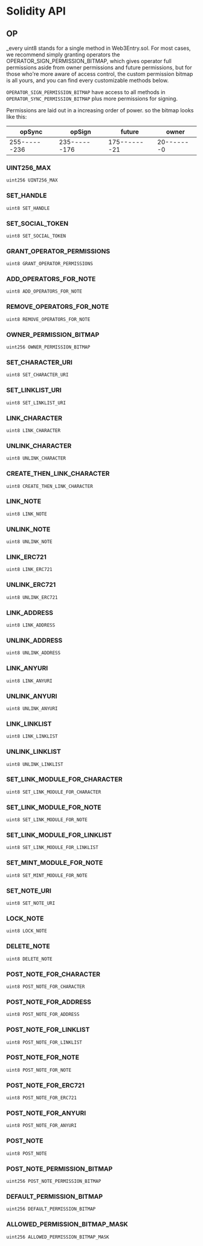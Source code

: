 # Solidity API

## OP

_every uint8 stands for a single method in Web3Entry.sol.
For most cases, we recommend simply granting operators the OPERATOR_SIGN_PERMISSION_BITMAP,
which gives operator full permissions aside from owner permissions and future permissions, but for
those who're more aware of access control, the custom permission bitmap is all yours,
and you can find every customizable methods below.

`OPERATOR_SIGN_PERMISSION_BITMAP` have access to all methods in `OPERATOR_SYNC_PERMISSION_BITMAP`
plus more permissions for signing.

Permissions are laid out in a increasing order of power.
so the bitmap looks like this:

|   opSync   |   opSign   |   future   |  owner   |
|------------|------------|------------|----------|
|255------236|235------176|175-------21|20-------0|_

### UINT256_MAX

```solidity
uint256 UINT256_MAX
```

### SET_HANDLE

```solidity
uint8 SET_HANDLE
```

### SET_SOCIAL_TOKEN

```solidity
uint8 SET_SOCIAL_TOKEN
```

### GRANT_OPERATOR_PERMISSIONS

```solidity
uint8 GRANT_OPERATOR_PERMISSIONS
```

### ADD_OPERATORS_FOR_NOTE

```solidity
uint8 ADD_OPERATORS_FOR_NOTE
```

### REMOVE_OPERATORS_FOR_NOTE

```solidity
uint8 REMOVE_OPERATORS_FOR_NOTE
```

### OWNER_PERMISSION_BITMAP

```solidity
uint256 OWNER_PERMISSION_BITMAP
```

### SET_CHARACTER_URI

```solidity
uint8 SET_CHARACTER_URI
```

### SET_LINKLIST_URI

```solidity
uint8 SET_LINKLIST_URI
```

### LINK_CHARACTER

```solidity
uint8 LINK_CHARACTER
```

### UNLINK_CHARACTER

```solidity
uint8 UNLINK_CHARACTER
```

### CREATE_THEN_LINK_CHARACTER

```solidity
uint8 CREATE_THEN_LINK_CHARACTER
```

### LINK_NOTE

```solidity
uint8 LINK_NOTE
```

### UNLINK_NOTE

```solidity
uint8 UNLINK_NOTE
```

### LINK_ERC721

```solidity
uint8 LINK_ERC721
```

### UNLINK_ERC721

```solidity
uint8 UNLINK_ERC721
```

### LINK_ADDRESS

```solidity
uint8 LINK_ADDRESS
```

### UNLINK_ADDRESS

```solidity
uint8 UNLINK_ADDRESS
```

### LINK_ANYURI

```solidity
uint8 LINK_ANYURI
```

### UNLINK_ANYURI

```solidity
uint8 UNLINK_ANYURI
```

### LINK_LINKLIST

```solidity
uint8 LINK_LINKLIST
```

### UNLINK_LINKLIST

```solidity
uint8 UNLINK_LINKLIST
```

### SET_LINK_MODULE_FOR_CHARACTER

```solidity
uint8 SET_LINK_MODULE_FOR_CHARACTER
```

### SET_LINK_MODULE_FOR_NOTE

```solidity
uint8 SET_LINK_MODULE_FOR_NOTE
```

### SET_LINK_MODULE_FOR_LINKLIST

```solidity
uint8 SET_LINK_MODULE_FOR_LINKLIST
```

### SET_MINT_MODULE_FOR_NOTE

```solidity
uint8 SET_MINT_MODULE_FOR_NOTE
```

### SET_NOTE_URI

```solidity
uint8 SET_NOTE_URI
```

### LOCK_NOTE

```solidity
uint8 LOCK_NOTE
```

### DELETE_NOTE

```solidity
uint8 DELETE_NOTE
```

### POST_NOTE_FOR_CHARACTER

```solidity
uint8 POST_NOTE_FOR_CHARACTER
```

### POST_NOTE_FOR_ADDRESS

```solidity
uint8 POST_NOTE_FOR_ADDRESS
```

### POST_NOTE_FOR_LINKLIST

```solidity
uint8 POST_NOTE_FOR_LINKLIST
```

### POST_NOTE_FOR_NOTE

```solidity
uint8 POST_NOTE_FOR_NOTE
```

### POST_NOTE_FOR_ERC721

```solidity
uint8 POST_NOTE_FOR_ERC721
```

### POST_NOTE_FOR_ANYURI

```solidity
uint8 POST_NOTE_FOR_ANYURI
```

### POST_NOTE

```solidity
uint8 POST_NOTE
```

### POST_NOTE_PERMISSION_BITMAP

```solidity
uint256 POST_NOTE_PERMISSION_BITMAP
```

### DEFAULT_PERMISSION_BITMAP

```solidity
uint256 DEFAULT_PERMISSION_BITMAP
```

### ALLOWED_PERMISSION_BITMAP_MASK

```solidity
uint256 ALLOWED_PERMISSION_BITMAP_MASK
```

